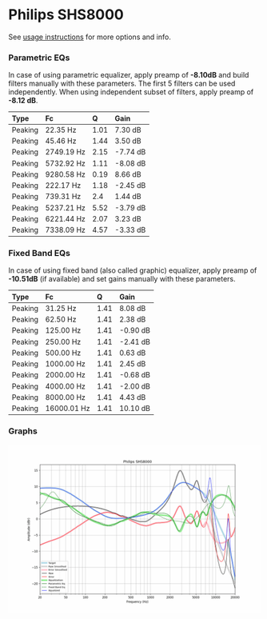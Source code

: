 # Philips SHS8000
See [usage instructions](https://github.com/jaakkopasanen/AutoEq#usage) for more options and info.

### Parametric EQs
In case of using parametric equalizer, apply preamp of **-8.10dB** and build filters manually
with these parameters. The first 5 filters can be used independently.
When using independent subset of filters, apply preamp of **-8.12 dB**.

| Type    | Fc         |    Q | Gain     |
|:--------|:-----------|:-----|:---------|
| Peaking | 22.35 Hz   | 1.01 | 7.30 dB  |
| Peaking | 45.46 Hz   | 1.44 | 3.50 dB  |
| Peaking | 2749.19 Hz | 2.15 | -7.74 dB |
| Peaking | 5732.92 Hz | 1.11 | -8.08 dB |
| Peaking | 9280.58 Hz | 0.19 | 8.66 dB  |
| Peaking | 222.17 Hz  | 1.18 | -2.45 dB |
| Peaking | 739.31 Hz  | 2.4  | 1.44 dB  |
| Peaking | 5237.21 Hz | 5.52 | -3.79 dB |
| Peaking | 6221.44 Hz | 2.07 | 3.23 dB  |
| Peaking | 7338.09 Hz | 4.57 | -3.33 dB |

### Fixed Band EQs
In case of using fixed band (also called graphic) equalizer, apply preamp of **-10.51dB**
(if available) and set gains manually with these parameters.

| Type    | Fc          |    Q | Gain     |
|:--------|:------------|:-----|:---------|
| Peaking | 31.25 Hz    | 1.41 | 8.08 dB  |
| Peaking | 62.50 Hz    | 1.41 | 2.38 dB  |
| Peaking | 125.00 Hz   | 1.41 | -0.90 dB |
| Peaking | 250.00 Hz   | 1.41 | -2.41 dB |
| Peaking | 500.00 Hz   | 1.41 | 0.63 dB  |
| Peaking | 1000.00 Hz  | 1.41 | 2.45 dB  |
| Peaking | 2000.00 Hz  | 1.41 | -0.68 dB |
| Peaking | 4000.00 Hz  | 1.41 | -2.00 dB |
| Peaking | 8000.00 Hz  | 1.41 | 4.43 dB  |
| Peaking | 16000.01 Hz | 1.41 | 10.10 dB |

### Graphs
![](./Philips%20SHS8000.png)